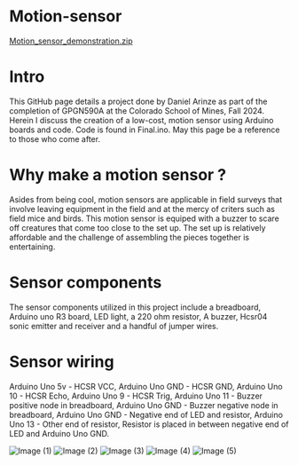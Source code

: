 # Motion-sensor
[Motion_sensor_demonstration.zip](https://github.com/user-attachments/files/17848769/Motion_sensor_demonstration.zip)
# Intro
This GitHub page details a project done by Daniel Arinze as part of the completion of GPGN590A at the Colorado School of Mines, Fall 2024. Herein I discuss the creation of a low-cost, motion sensor using Arduino boards and code. Code is found in Final.ino. May this page be a reference to those who come after.
# Why make a motion sensor ?
Asides from being cool, motion sensors are applicable in field surveys that involve leaving equipment in the field and at the mercy of criters such as field mice and birds. This motion sensor is equiped with a buzzer to scare off creatures that come too close to the set up. The set up is relatively affordable and the challenge of assembling the pieces together is entertaining.
# Sensor components
The sensor components utilized in this project include a breadboard, Arduino uno R3 board, LED light, a 220 ohm resistor, A buzzer, Hcsr04 sonic emitter and receiver and a handful of jumper wires.
# Sensor wiring
Arduino Uno 5v - HCSR VCC,
Arduino Uno GND - HCSR GND,
Arduino Uno 10 - HCSR Echo,
Arduino Uno 9 - HCSR Trig,
Arduino Uno 11 - Buzzer positive node in breadboard,
Arduino Uno GND - Buzzer negative node in breadboard,
Arduino Uno GND - Negative end of LED and resistor,
Arduino Uno 13 - Other end of resistor,
Resistor is placed in between negative end of LED and Arduino Uno GND.

![Image (1)](https://github.com/user-attachments/assets/17bb7ff4-ae45-4b30-a60c-810397d9fd8a)
![Image (2)](https://github.com/user-attachments/assets/77b5a643-2f36-4690-9a66-cb6748ca8883)
![Image (3)](https://github.com/user-attachments/assets/4b0aaf3a-89be-4e20-bf80-14e3f1b97908)
![Image (4)](https://github.com/user-attachments/assets/5c4e75e3-ff8a-4bb0-8ea5-8442a1731479)
![Image (5)](https://github.com/user-attachments/assets/37bbfc08-5c59-4de0-8ba2-7d930e410ff1)
